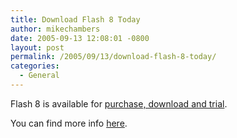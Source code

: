 ```yaml
---
title: Download Flash 8 Today
author: mikechambers
date: 2005-09-13 12:08:01 -0800
layout: post
permalink: /2005/09/13/download-flash-8-today/
categories:
  - General
---
```



Flash 8 is available for [purchase, download and trial][1].

You can find more info [here][1].

 [1]: http://www.macromedia.com/software/flash/flashpro/